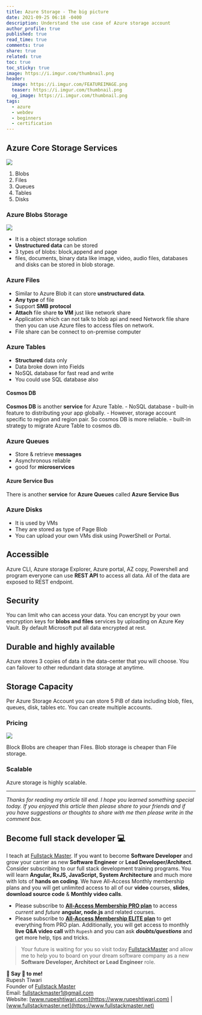 ```yaml
---
title: Azure Storage - The big picture
date: 2021-09-25 06:18 -0400
description: Understand the use case of Azure storage account
author_profile: true
published: true
read_time: true
comments: true
share: true
related: true
toc: true
toc_sticky: true
image: https://i.imgur.com/thumbnail.png
header:
  image: https://i.imgur.com/FEATUREIMAGE.png
  teaser: https://i.imgur.com/thumbnail.png
  og_image: https://i.imgur.com/thumbnail.png
tags:
  - azure
  - webdev
  - beginners
  - certification
---
```


## Azure Core Storage Services

![](https://imgur.com/0uXKnai.png)

1. Blobs
2. Files
3. Queues
4. Tables
5. Disks

### Azure Blobs Storage

![](https://imgur.com/OmyjBKy.png)

- It is a object storage solution
- **Unstructured data** can be stored
- 3 types of blobs: block,append and page
- files, documents, binary data like image, video, audio files, databases and disks can be stored in blob storage.

### Azure Files

- Similar to Azure Blob it can store **unstructured data**.
- **Any type** of file
- Support **SMB protocol**
- **Attach** file share **to VM** just like network share
- Application which can not talk to blob api and need Network file share then you can use Azure files to access files on network.
- File share can be connect to on-premise computer

### Azure Tables

- **Structured** data only
- Data broke down into Fields
- NoSQL database for fast read and write
- You could use SQL database also

#### Cosmos DB

**Cosmos DB** is another **service** for Azure Table. - NoSQL database - built-in feature to distributing your app globally. - However, storage account specific to region and region pair. So cosmos DB is more reliable. - built-in strategy to migrate Azure Table to cosmos db.

### Azure Queues

- Store & retrieve **messages**
- Asynchronous reliable
- good for **microservices**

#### Azure Service Bus

There is another **service** for **Azure Queues** called **Azure Service Bus**

### Azure Disks

- It is used by VMs
- They are stored as type of Page Blob
- You can upload your own VMs disk using PowerShell or Portal.

## Accessible

Azure CLI, Azure storage Explorer, Azure portal, AZ copy, Powershell and program everyone can use **REST API** to access all data. All of the data are exposed to REST endpoint.

## Security

You can limit who can access your data. You can encrypt by your own encryption keys for **blobs and files** services by uploading on Azure Key Vault. By default Microsoft put all data encrypted at rest.

## Durable and highly available

Azure stores 3 copies of data in the data-center that you will choose. You can failover to other redundant data storage at anytime.

## Storage Capacity

Per Azure Storage Account you can store 5 PiB of data including blob, files, queues, disk, tables etc. You can create multiple accounts.

### Pricing

![](https://imgur.com/le3lzyz.png)

Block Blobs are cheaper than Files. Blob storage is cheaper than File storage.

### Scalable

Azure storage is highly scalable.

---

_Thanks for reading my article till end. I hope you learned something special today. If you enjoyed this article then please share to your friends and if you have suggestions or thoughts to share with me then please write in the comment box._

## Become full stack developer 💻

I teach at [Fullstack Master](https://www.fullstackmaster.net). If you want to become **Software Developer** and grow your carrier as new **Software Engineer** or **Lead Developer/Architect**. Consider subscribing to our full stack development training programs. You will learn **Angular, RxJS, JavaScript, System Architecture** and much more with lots of **hands on coding**. We have All-Access Monthly membership plans and you will get unlimited access to all of our **video** courses, **slides**, **download source code** & **Monthly video calls**.

- Please subscribe to **[All-Access Membership PRO plan](https://www.fullstackmaster.net/pro)** to access _current_ and _future_ **angular, node.js** and related courses.
- Please subscribe to **[All-Access Membership ELITE plan](https://www.fullstackmaster.net/elite)** to get everything from PRO plan. Additionally, you will get access to monthly **live Q&A video call** with `Rupesh` and you can ask **_doubts/questions_** and get more help, tips and tricks.

> Your future is waiting for you so visit today [FullstackMaster](www.fullstackmaster.net) and allow me to help you to board on your dream software company as a new **Software Developer, Architect or Lead Engineer** role.

**💖 Say 👋 to me!**
<br>Rupesh Tiwari
<br>Founder of [Fullstack Master](https://www.fullstackmaster.net)
<br>Email: <a href="mailto:fullstackmaster1@gmail.com?subject=Hi">fullstackmaster1@gmail.com</a>
<br>Website: [www.rupeshtiwari.com](https://www.rupeshtiwari.com) | [www.fullstackmaster.net](https://www.fullstackmaster.net)

